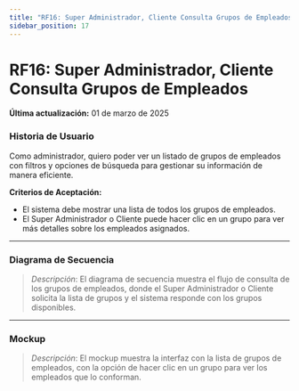 ```yaml
---
title: "RF16: Super Administrador, Cliente Consulta Grupos de Empleados"  
sidebar_position: 17
---
```


# RF16: Super Administrador, Cliente Consulta Grupos de Empleados

**Última actualización:** 01 de marzo de 2025

### Historia de Usuario

Como administrador, quiero poder ver un listado de grupos de empleados con filtros y opciones de búsqueda para gestionar su información de manera eficiente.

  **Criterios de Aceptación:**
  - El sistema debe mostrar una lista de todos los grupos de empleados.
  - El Super Administrador o Cliente puede hacer clic en un grupo para ver más detalles sobre los empleados asignados.

---

### Diagrama de Secuencia

> *Descripción*: El diagrama de secuencia muestra el flujo de consulta de los grupos de empleados, donde el Super Administrador o Cliente solicita la lista de grupos y el sistema responde con los grupos disponibles.

---

### Mockup

> *Descripción*: El mockup muestra la interfaz con la lista de grupos de empleados, con la opción de hacer clic en un grupo para ver los empleados que lo conforman.
